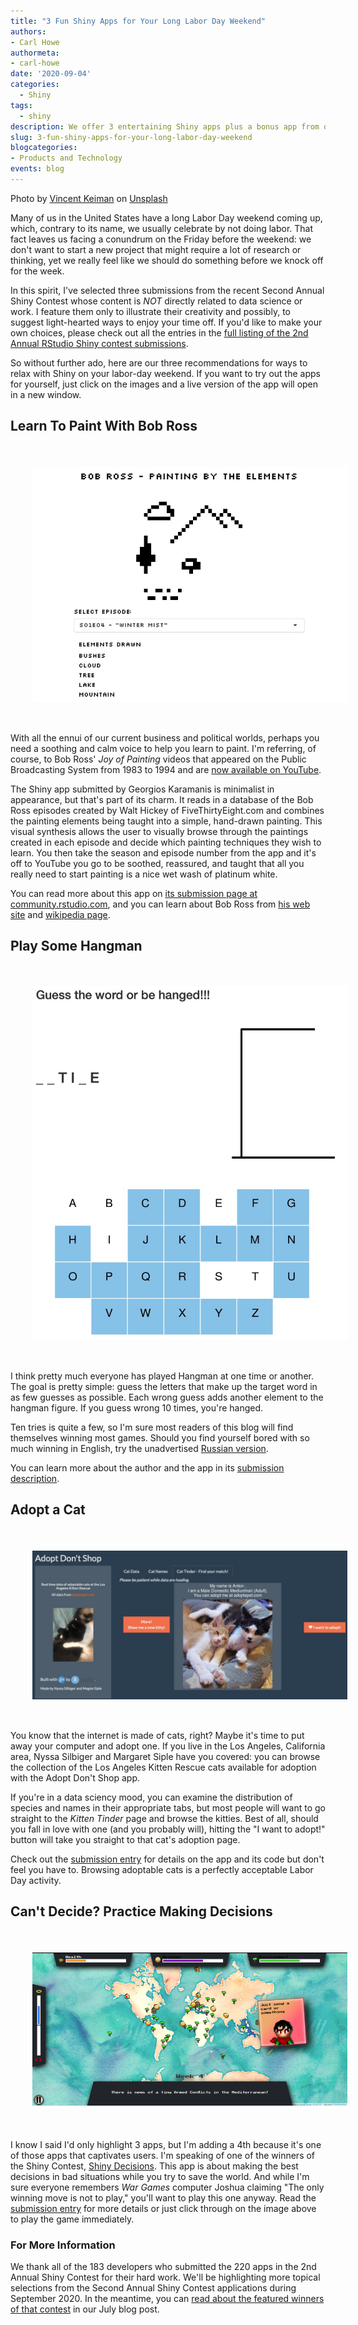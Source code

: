 ```yaml
---
title: "3 Fun Shiny Apps for Your Long Labor Day Weekend"
authors: 
- Carl Howe
authormeta: 
- carl-howe
date: '2020-09-04'
categories: 
  - Shiny
tags: 
  - shiny
description: We offer 3 entertaining Shiny apps plus a bonus app from our 2nd Annual Shiny Contest that will help you forget work over Labor Day weekend
slug: 3-fun-shiny-apps-for-your-long-labor-day-weekend
blogcategories:
- Products and Technology
events: blog
---
```

Photo by <a href="https://unsplash.com/@vincent_keiman_nl?utm_source=unsplash&utm_medium=referral&utm_content=creditCopyText" target="_blank" rel="noopener noreferrer">Vincent Keiman</a> on <a href="https://unsplash.com/s/photos/barbeque-horizontal?utm_source=unsplash&utm_medium=referral&utm_content=creditCopyText" target="_blank" rel="noopener noreferrer">Unsplash</a>

Many of us in the United States have a long Labor Day weekend coming up, which, contrary to its name, we usually celebrate by not doing labor. That fact leaves us facing a conundrum on the Friday before the weekend: we don't want to start a new project that might require a lot of research or thinking, yet we really feel like we should do something before we knock off for the week.

In this spirit, I've selected three submissions from the recent Second Annual Shiny Contest whose content is *NOT* directly related to data science or work. I feature them only to illustrate their creativity and possibly, to suggest light-hearted ways to enjoy your time off. If you'd like to make your own choices, please check out all the entries in the <a href="https://rpubs.com/minebocek/shiny-contest-2020-submissions" target="_blank" rel="noopener noreferrer">full listing of the 2nd Annual RStudio Shiny contest submissions</a>.

So without further ado, here are our three recommendations for ways to relax with Shiny on your labor-day weekend. If you want to try out the apps for yourself, just click on the images and a live version of the app will open in a new window.

## Learn To Paint With Bob Ross

<a href="https://karamanis.shinyapps.io/bob_ross/" target="_blank" rel="noopener noreferrer">
<img align="center" style="padding: 35px;" src="bob-ross-app.jpg">
</a>

With all the ennui of our current business and political worlds, perhaps you need a soothing and calm voice to help you learn to paint. I'm referring, of course, to Bob Ross' *Joy of Painting* videos that appeared on the Public Broadcasting System from 1983 to 1994 and are <a href="https://www.youtube.com/user/BobRossInc" target="_blank" rel="noopener noreferrer">now available on YouTube</a>.

The Shiny app submitted by Georgios Karamanis is minimalist in appearance, but that's part of its charm. It reads in a database of the Bob Ross episodes created by Walt Hickey of FiveThirtyEight.com and combines the painting elements being taught into a simple, hand-drawn painting. This visual synthesis allows the user to visually browse through the paintings created in each episode and decide which painting techniques they wish to learn. You then take the season and episode number from the app and it's off to YouTube you go to be soothed, reassured, and taught that all you really need to start painting is a nice wet wash of platinum white.

You can read more about this app on <a href="https://community.rstudio.com/t/bob-ross-painting-by-the-elements-2020-shiny-contest-submission/56922" target="_blank" rel="noopener noreferrer">its submission page at community.rstudio.com</a>, and you can learn about Bob Ross from <a href="http://bobross.com" target="_blank" rel="noopener noreferrer">his web site</a> and <a href="https://en.wikipedia.org/wiki/Bob_Ross" target="_blank" rel="noopener noreferrer">wikipedia page</a>.

## Play Some Hangman

<a href="https://smirnovayu.shinyapps.io/hangman_en/" target="_blank" rel="noopener noreferrer">
<img align="center" style="padding: 35px;" src="hangman.jpg">
</a>

I think pretty much everyone has played Hangman at one time or another. The goal is pretty simple: guess the letters that make up the target word in as few guesses as possible. Each wrong guess adds another element to the hangman figure. If you guess wrong 10 times, you're hanged.

Ten tries is quite a few, so I'm sure most readers of this blog will find themselves winning most games. Should you find yourself bored with so much winning in English, try the unadvertised <a href="https://smirnovayu.shinyapps.io/hangman_ru/" target="_blank" rel="noopener noreferrer">Russian version</a>.

You can learn more about the author and the app in its <a href="https://community.rstudio.com/t/hangman-2020-shiny-contest-submission/54937" target="_blank" rel="noopener noreferrer">submission description</a>.

## Adopt a Cat

<a href="https://nsilbiger.shinyapps.io/AdoptDontShop/" target="_blank" rel="noopener noreferrer">
<img align="center" style="padding: 35px;" src="adopt-dont-shop.jpg">
</a>

You know that the internet is made of cats, right? Maybe it's time to put away your computer and adopt one. If you live in the Los Angeles, California area, Nyssa Silbiger and Margaret Siple have you covered: you can browse the collection of the Los Angeles Kitten Rescue cats available for adoption with the Adopt Don't Shop app.

If you're in a data sciency mood, you can examine the distribution of species and names in their appropriate tabs, but most people will want to go straight to the *Kitten Tinder* page and browse the kitties. Best of all, should you fall in love with one (and you probably will), hitting the "I want to adopt!" button will take you straight to that cat's adoption page.

Check out the <a href="https://community.rstudio.com/t/adopt-dont-shop-2020-shiny-contest-submission/59166" target="_blank" rel="noopener noreferrer">submission entry</a> for details on the app and its code but don't feel you have to. Browsing adoptable cats is a perfectly acceptable Labor Day activity.

## Can't Decide? Practice Making Decisions

<a href="https://sparktuga.shinyapps.io/ShinyDecisions/" target="_blank" rel="noopener noreferrer">
<img align="center" style="padding: 35px;" src="shiny-decisions.png">
</a>

I know I said I'd only highlight 3 apps, but I'm adding a 4th because it's one of those apps that captivates users. I'm speaking of one of the winners of the Shiny Contest, <a href="https://sparktuga.shinyapps.io/ShinyDecisions/" target="_blank" rel="noopener noreferrer">Shiny Decisions</a>. This app is about making the best decisions in bad situations while you try to save the world. And while I'm sure everyone remembers *War Games* computer Joshua claiming "The only winning move is not to play," you'll want to play this one anyway. Read the <a href="https://community.rstudio.com/t/shiny-decisions-card-swiping-game-2020-shiny-contest-submission/58723" target="_blank" rel="noopener noreferrer">submission entry</a> for more details or just click through on the image above to play the game immediately.

### For More Information

We thank all of the 183 developers who submitted the 220 apps in the 2nd Annual Shiny Contest for their hard work. We'll be highlighting more topical selections from the Second Annual Shiny Contest applications during September 2020. In the meantime, you can <a href="https://blog.rstudio.com/2020/07/13/winners-of-the-2nd-shiny-contest/" target="_blank" rel="noopener noreferrer">read about the featured winners of that contest</a> in our July blog post.
